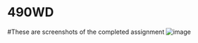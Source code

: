 # 490WD
#These are screenshots of the completed assignment
![image](https://github.com/user-attachments/assets/fac04d8b-6c12-4de6-887e-497af87830aa)
